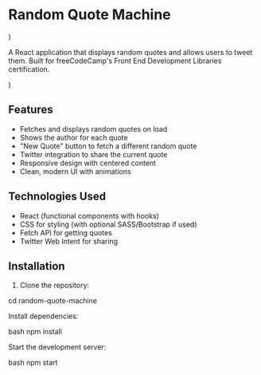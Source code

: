 # Random Quote Machine
)

A React application that displays random quotes and allows users to tweet them. Built for freeCodeCamp's Front End Development Libraries certification.

)

## Features

- Fetches and displays random quotes on load
- Shows the author for each quote
- "New Quote" button to fetch a different random quote
- Twitter integration to share the current quote
- Responsive design with centered content
- Clean, modern UI with animations

## Technologies Used

- React (functional components with hooks)
- CSS for styling (with optional SASS/Bootstrap if used)
- Fetch API for getting quotes
- Twitter Web Intent for sharing

## Installation

1. Clone the repository:
  
cd random-quote-machine

Install dependencies:

bash
npm install

Start the development server:

bash
npm start
